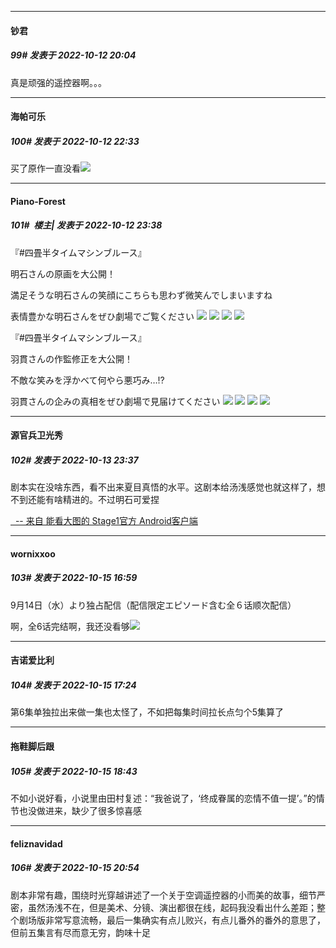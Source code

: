 

*****

####  钞君  
##### 99#       发表于 2022-10-12 20:04

真是顽强的遥控器啊。。。



*****

####  海帕可乐  
##### 100#       发表于 2022-10-12 22:33

买了原作一直没看<img src="https://static.saraba1st.com/image/smiley/face2017/186.png" referrerpolicy="no-referrer">



*****

####  Piano-Forest  
##### 101#         楼主| 发表于 2022-10-12 23:38

『#四畳半タイムマシンブルース』

明石さんの原画を大公開！

満足そうな明石さんの笑顔にこちらも思わず微笑んでしまいますね

表情豊かな明石さんをぜひ劇場でご覧ください
<img src="https://p.sda1.dev/7/60677f83d1a6528386fa21d17a07d4ca/20221012_233642.jpg" referrerpolicy="no-referrer">
<img src="https://p.sda1.dev/7/a9ec8a5e2d60ec42c2e01081853c3f21/20221012_233644.jpg" referrerpolicy="no-referrer">
<img src="https://p.sda1.dev/7/84de9c52515bc8e1537912f2bc5b5172/20221012_233645.jpg" referrerpolicy="no-referrer">
<img src="https://p.sda1.dev/7/6546771195bf9c9f20452cb7a0ccd2c0/20221012_233646.jpg" referrerpolicy="no-referrer">

『#四畳半タイムマシンブルース』

羽貫さんの作監修正を大公開！

不敵な笑みを浮かべて何やら悪巧み…⁉️

羽貫さんの企みの真相をぜひ劇場で見届けてください
<img src="https://p.sda1.dev/7/cb544ceef266fd79a6b5ff68d304cb69/20221012_233650.jpg" referrerpolicy="no-referrer">
<img src="https://p.sda1.dev/7/3fd10f03abaed9c4980e9e0c07005e39/20221012_233651.jpg" referrerpolicy="no-referrer">
<img src="https://p.sda1.dev/7/7aa7edf28610fdb8f4d863bfd7756b79/20221012_233652.jpg" referrerpolicy="no-referrer">
<img src="https://p.sda1.dev/7/23f9eb6fb80b928d36d8f503595156bc/20221012_233653.jpg" referrerpolicy="no-referrer">



*****

####  源官兵卫光秀  
##### 102#       发表于 2022-10-13 23:37

剧本实在没啥东西，看不出来夏目真悟的水平。这剧本给汤浅感觉也就这样了，想不到还能有啥精进的。不过明石可爱捏

[  -- 来自 能看大图的 Stage1官方 Android客户端](https://www.coolapk.com/apk/140634)



*****

####  wornixxoo  
##### 103#       发表于 2022-10-15 16:59

9月14日（水）より独占配信（配信限定エピソード含む全６话顺次配信）

啊，全6话完结啊，我还没看够<img src="https://static.saraba1st.com/image/smiley/face2017/138.png" referrerpolicy="no-referrer">



*****

####  吉诺爱比利  
##### 104#       发表于 2022-10-15 17:24

第6集单独拉出来做一集也太怪了，不如把每集时间拉长点匀个5集算了



*****

####  拖鞋脚后跟  
##### 105#       发表于 2022-10-15 18:43

不如小说好看，小说里由田村复述：“我爸说了，‘终成眷属的恋情不值一提’。”的情节也没做进来，缺少了很多惊喜感



*****

####  feliznavidad  
##### 106#       发表于 2022-10-15 20:54

剧本非常有趣，围绕时光穿越讲述了一个关于空调遥控器的小而美的故事，细节严密，虽然汤浅不在，但是美术、分镜、演出都很在线，起码我没看出什么差距；整个剧场版非常写意流畅，最后一集确实有点儿败兴，有点儿番外的番外的意思了，但前五集言有尽而意无穷，韵味十足

